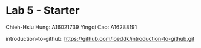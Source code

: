 # Lab 5 - Starter
Chieh-Hsiu Hung: A16021739
Yingqi Cao: A16288191

introduction-to-github: 
https://github.com/ioeddk/introduction-to-github.git